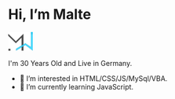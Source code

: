 <div>
  <h1 display="inline-block" float="right"> Hi, I’m Malte </h1>
  <img float="left" width="50px" src="MW_Dev_Dunke.png">
</div>



<p> I'm 30 Years Old and Live in Germany. </p>


- 👀 I’m interested in HTML/CSS/JS/MySql/VBA.
- 🌱 I’m currently learning JavaScript.


<!---
osbad28/osbad28 is a ✨ special ✨ repository because its `README.md` (this file) appears on your GitHub profile.
You can click the Preview link to take a look at your changes.
--->


